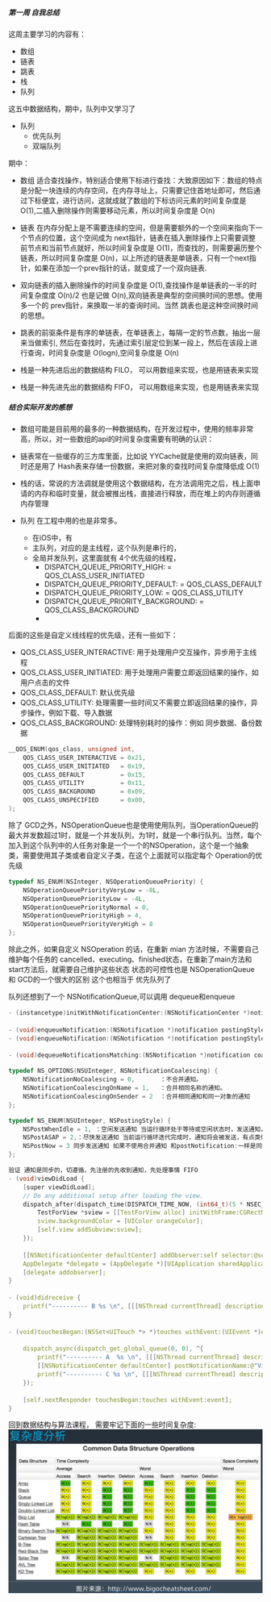 ##### 第一周 自我总结

这周主要学习的内容有：

- 数组 
- 链表
- 跳表 
- 栈 
- 队列 

这五中数据结构，期中，队列中又学习了 
- 队列 
  - 优先队列
  - 双端队列


期中：

- 数组 适合查找操作，特别适合使用下标进行查找：大致原因如下：数组的特点是分配一块连续的内存空间，在内存寻址上，只需要记住首地址即可，然后通过下标便宜，进行访问，这就成就了数组的下标访问元素的时间复杂度是 O(1),二插入删除操作则需要移动元素，所以时间复杂度是 O(n)
  
- 链表 在内存分配上是不需要连续的空间，但是需要额外的一个空间来指向下一个节点的位置，这个空间成为 next指针，链表在插入删除操作上只需要调整前节点和当前节点就好，所以时间复杂度是 O(1)，而查找的，则需要遍历整个链表，所以时间复杂度是 O(n)，以上所述的链表是单链表，只有一个next指针，如果在添加一个prev指针的话，就变成了一个双向链表.
- 双向链表的插入删除操作的时间复杂度是 O(1),查找操作是单链表的一半的时间复杂度度 O(n)/2 也是记做 O(n),双向链表是典型的空间换时间的思想。使用多一个的 prev指针，来换取一半的查询时间。当然 跳表也是这种空间换时间的思想。

- 跳表的前驱条件是有序的单链表，在单链表上，每隔一定的节点数，抽出一层来当做索引, 然后在查找时，先通过索引层定位到某一段上，然后在该段上进行查询，时间复杂度是 O(logn),空间复杂度是 O(n)

- 栈是一种先进后出的数据结构 FILO， 可以用数组来实现，也是用链表来实现
- 栈是一种先进先出的数据结构 FIFO， 可以用数组来实现，也是用链表来实现

##### 结合实际开发的感想

- 数组可能是目前用的最多的一种数据结构，在开发过程中，使用的频率非常高，所以，对一些数组的api的时间复杂度需要有明确的认识：

- 链表常在一些缓存的三方库里面，比如说 YYCache就是使用的双向链表，同时还是用了 Hash表来存储一份数据，来把对象的查找时间复杂度降低成 O(1)

- 栈的话，常说的方法调就是使用这个数据结构，在方法调用完之后，栈上面申请的内存和临时变量，就会被推出栈，直接进行释放，而在堆上的内存则遵循内存管理

- 队列 在工程中用的也是非常多。
  - 在iOS中，有
  - 主队列，对应的是主线程，这个队列是串行的，
  - 全局并发队列，这里面就有 4个优先级的线程，
    - DISPATCH_QUEUE_PRIORITY_HIGH:       =  QOS_CLASS_USER_INITIATED
    - DISPATCH_QUEUE_PRIORITY_DEFAULT:    =  QOS_CLASS_DEFAULT
    - DISPATCH_QUEUE_PRIORITY_LOW:        =  QOS_CLASS_UTILITY
    - DISPATCH_QUEUE_PRIORITY_BACKGROUND: =  QOS_CLASS_BACKGROUND
    - 
后面的这些是自定义线线程的优先级，还有一些如下：
  - QOS_CLASS_USER_INTERACTIVE: 用于处理用户交互操作，异步用于主线程
  - QOS_CLASS_USER_INITIATED: 用于处理用户需要立即返回结果的操作，如用户点击的文件
  - QOS_CLASS_DEFAULT: 默认优先级
  - QOS_CLASS_UTILITY: 处理需要一些时间又不需要立即返回结果的操作，异步操作，例如下载、导入数据
  - QOS_CLASS_BACKGROUND: 处理特别耗时的操作：例如 同步数据、备份数据
```c++
__QOS_ENUM(qos_class, unsigned int,
	QOS_CLASS_USER_INTERACTIVE = 0x21,
	QOS_CLASS_USER_INITIATED   = 0x19,
	QOS_CLASS_DEFAULT          = 0x15,
	QOS_CLASS_UTILITY          = 0x11,
	QOS_CLASS_BACKGROUND       = 0x09,
	QOS_CLASS_UNSPECIFIED      = 0x00,
);
```
除了 GCD之外，NSOperationQueue也是使用使用队列，当OperationQueue的最大并发数超过1时，就是一个并发队列，为1时，就是一个串行队列。当然，每个加入到这个队列中的人任务对象是一个一个的NSOperation，这个是一个抽象类，需要使用其子类或者自定义子类，在这个上面就可以指定每个 Operation的优先级
```c++
typedef NS_ENUM(NSInteger, NSOperationQueuePriority) {
	NSOperationQueuePriorityVeryLow = -8L,
	NSOperationQueuePriorityLow = -4L,
	NSOperationQueuePriorityNormal = 0,
	NSOperationQueuePriorityHigh = 4,
	NSOperationQueuePriorityVeryHigh = 8
};
```
除此之外，如果自定义 NSOperation 的话，在重新 mian 方法时候，不需要自己维护每个任务的 cancelled、executing、finished状态，在重新了main方法和start方法后，就需要自己维护这些状态
状态的可控性也是 NSOperationQueue 和 GCD的一个很大的区别
这个也相当于 优先队列了

队列还想到了一个 NSNotificationQueue,可以调用 dequeue和enqueue
```c++
- (instancetype)initWithNotificationCenter:(NSNotificationCenter *)notificationCenter NS_DESIGNATED_INITIALIZER;

- (void)enqueueNotification:(NSNotification *)notification postingStyle:(NSPostingStyle)postingStyle;
- (void)enqueueNotification:(NSNotification *)notification postingStyle:(NSPostingStyle)postingStyle coalesceMask:(NSNotificationCoalescing)coalesceMask forModes:(nullable NSArray<NSRunLoopMode> *)modes;

- (void)dequeueNotificationsMatching:(NSNotification *)notification coalesceMask:(NSUInteger)coalesceMask;
```
```c++
typedef NS_OPTIONS(NSUInteger, NSNotificationCoalescing) {
    NSNotificationNoCoalescing = 0,       ：不合并通知。   
    NSNotificationCoalescingOnName = 1,   ：合并相同名称的通知。
    NSNotificationCoalescingOnSender = 2  ：合并相同通知和同一对象的通知
};
```
```c++
typedef NS_ENUM(NSUInteger, NSPostingStyle) {
    NSPostWhenIdle = 1, ：空闲发送通知 当运行循环处于等待或空闲状态时，发送通知，对于不重要的通知可以使用。
    NSPostASAP = 2,：尽快发送通知 当前运行循环迭代完成时，通知将会被发送，有点类似没有延迟的定时器。
    NSPostNow = 3 同步发送通知 如果不使用合并通知 和postNotification:一样是同步通知。
};
```
```c++
验证 通知是同步的，切遵循，先注册的先收到通知，先处理事情 FIFO
- (void)viewDidLoad {
    [super viewDidLoad];
    // Do any additional setup after loading the view.
    dispatch_after(dispatch_time(DISPATCH_TIME_NOW, (int64_t)(5 * NSEC_PER_SEC)), dispatch_get_main_queue(), ^{
        TestForView *sview = [[TestForView alloc] initWithFrame:CGRectMake(60, 60, 60, 60)];
        sview.backgroundColor = [UIColor orangeColor];
        [self.view addSubview:sview];
    });
    
    [[NSNotificationCenter defaultCenter] addObserver:self selector:@selector(didreceive) name:@"ViewController_no" object:nil];
    AppDelegate *delegate = (AppDelegate *)[UIApplication sharedApplication].delegate;
    [delegate addobserver];
}

- (void)didreceive {
    printf("---------- B %s \n", [[[NSThread currentThread] description] UTF8String]);
}

- (void)touchesBegan:(NSSet<UITouch *> *)touches withEvent:(UIEvent *)event {
    
    dispatch_async(dispatch_get_global_queue(0, 0), ^{
        printf("---------- A  %s \n", [[[NSThread currentThread] description] UTF8String]);
        [[NSNotificationCenter defaultCenter] postNotificationName:@"ViewController_no" object:nil];
        printf("---------- C %s \n", [[[NSThread currentThread] description] UTF8String]);
    });

    [self.nextResponder touchesBegan:touches withEvent:event];
}
```

回到数据结构与算法课程，
需要牢记下面的一些时间复杂度:
![m1](../Week_01/时间复杂度.png)